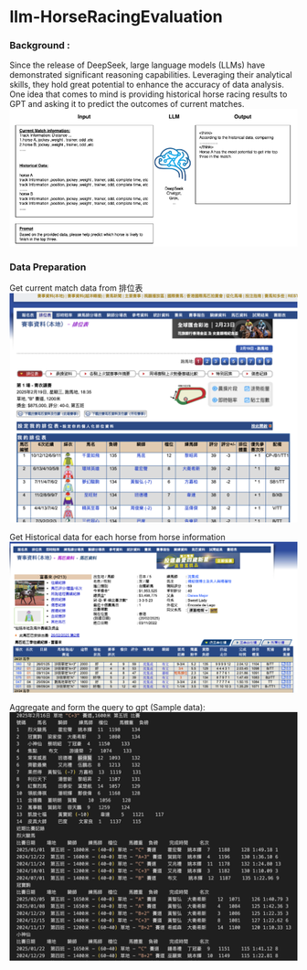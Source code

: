 # llm-HorseRacingEvaluation
### Background : 
Since the release of DeepSeek, large language models (LLMs) have demonstrated significant reasoning capabilities. Leveraging their analytical skills, they hold great potential to enhance the accuracy of data analysis. One idea that comes to mind is providing historical horse racing results to GPT and asking it to predict the outcomes of current matches.
![Diagram](horce.drawio.png)
### Data Preparation
Get current match data from 排位表
![screen1](screen1.png)

Get Historical data for each horse from horse information
![screen2](screen2.png)

Aggregate and form the query to gpt (Sample data):
![Diagram](sampledata.png)

